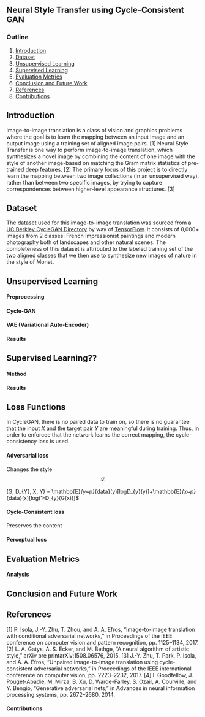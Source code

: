 ## Neural Style Transfer using Cycle-Consistent GAN
### Outline
1. [Introduction](https://github.com/bethanystate/CS7641_project/blob/master/README.md#introduction)
2. [Dataset](https://github.com/bethanystate/CS7641_project/blob/master/README.md#dataset)
3. [Unsupervised Learning](https://github.com/bethanystate/CS7641_project/blob/master/README.md#unsupervised-learning)
4. [Supervised Learning](https://github.com/bethanystate/CS7641_project/blob/master/README.md#supervised-learning)
5. [Evaluation Metrics](https://github.com/bethanystate/CS7641_project/blob/master/README.md#evaluation-metrics)
6. [Conclusion and Future Work](https://github.com/bethanystate/CS7641_project/blob/master/README.md#conclusion-and-future-work)
7. [References](https://github.com/bethanystate/CS7641_project/blob/master/README.md#references)
8. [Contributions](https://github.com/bethanystate/CS7641_project/blob/master/README.md#contributions)

## Introduction
Image-to-image translation is a class of vision and graphics problems where the goal is to learn the
mapping between an input image and an output image using a training set of aligned image pairs. [1]
Neural Style Transfer is one way to perform image-to-image translation, which synthesizes a novel
image by combining the content of one image with the style of another image-based on matching
the Gram matrix statistics of pre-trained deep features. [2] The primary focus of this project is to
directly learn the mapping between two image collections (in an unsupervised way), rather than
between two specific images, by trying to capture correspondences between higher-level appearance
structures. [3]
## Dataset
The dataset used for this image-to-image translation was sourced from a [UC Berkley CycleGAN Directory](https://people.eecs.berkeley.edu/~taesung_park/CycleGAN/datasets/) by way of [TensorFlow](https://www.tensorflow.org/datasets/catalog/cycle_gan#cycle_ganmonet2photo). It consists of 8,000+ images from 2 classes: French Impressionist paintings and modern photography both of landscapes and other natural scenes. The completeness of this dataset is attributed to the labeled training set of the two aligned classes that we then use to synthesize new images of nature in the style of Monet.
## Unsupervised Learning
#### Preprocessing
#### Cycle-GAN
#### VAE (Variational Auto-Encoder)
#### Results
## Supervised Learning??
#### Method
#### Results
## Loss Functions
In CycleGAN, there is no paired data to train on, so there is no guarantee that the input $X$ and the target pair $Y$ are meaningful during training. Thus, in order to enforcee that the network learns the correct mapping, the cycle-consistency loss is used.
#### Adversarial loss
Changes the style
$$\mathcal{L}$$

(G, D_{Y}, X, Y) = \mathbb{E}_{y~p}_{data}(y)[logD_{y}(y)]+\mathbb{E}_{x~p}_{data}(x)[log(1-D_{y}(G(x))]$
#### Cycle-Consistent loss 
Preserves the content
#### Perceptual loss 
## Evaluation Metrics
#### Analysis
## Conclusion and Future Work
## References
[1] P. Isola, J.-Y. Zhu, T. Zhou, and A. A. Efros, “Image-to-image translation with conditional adversarial networks,” in Proceedings of the IEEE conference on computer vision and pattern recognition, pp. 1125–1134, 2017.
[2] L. A. Gatys, A. S. Ecker, and M. Bethge, “A neural algorithm of artistic style,” arXiv pre printarXiv:1508.06576, 2015.
[3] J.-Y. Zhu, T. Park, P. Isola, and A. A. Efros, “Unpaired image-to-image translation using cycle-consistent adversarial networks,” in Proceedings of the IEEE international conference on computer vision, pp. 2223–2232, 2017.
[4] I. Goodfellow, J. Pouget-Abadie, M. Mirza, B. Xu, D. Warde-Farley, S. Ozair, A. Courville, and Y. Bengio, “Generative adversarial nets,” in Advances in neural information processing systems, pp. 2672–2680, 2014.
#### Contributions
